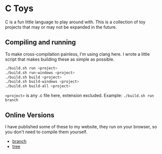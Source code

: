 # C Toys

C is a fun little language to play around with. This is a collection of toy projects that may or may not be expanded in the future.

## Compiling and running

To make cross-compilation painless, I'm using clang here. I wrote a little script that makes building these as simple as possible.

```bash
./build.sh run <project>
./build.sh run-windows <project>
./build.sh build <project>
./build.sh build-windows <project>
./build.sh build-all <project>
```

`<project>` is any .c file here, extension excluded. Example: `./build.sh run branch`

## Online Versions

I have published some of these to my website, they run on your browser, so you don't need to compile them yourself.

- [branch](https://racc.at/games/branch)
- [tree](https://racc.at/games/branch)
